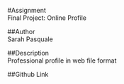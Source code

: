#Assignment  
Final Project: Online Profile

##Author  
Sarah Pasquale

##Description  
Professional profile in web file format

##Github Link  
